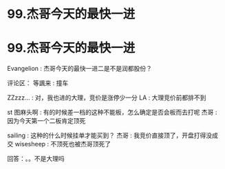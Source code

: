 # 99.杰哥今天的最快一进

# 99.杰哥今天的最快一进

Evangelion : 杰哥今天的最快一进二是不是润都股份？

评论区： 等諷来 : 撞车

ZZzzz... : 对，我也进的大理，竞价是涨停少一分 LA : 大理竞价前都排不到

st 图麻头啊 : 有的时候差一档的这种不能板，怎么确定是否会板而去打呢 杰哥 : 因为今天第一个二板肯定顶死

sailing : 这种的什么时候挂单才能买到？ 杰哥 : 我竞价直接顶了，开盘打得没成交 wisesheep : 不顶死也被杰哥顶死了

回答：。。不是大理吗